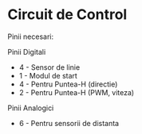 # Circuit de Control

Pinii necesari:

Pinii Digitali
* 4 - Sensor de linie
* 1 - Modul de start
* 4 - Pentru Puntea-H (directie)
* 2 - Pentru Puntea-H (PWM, viteza)

Pinii Analogici
* 6 - Pentru sensorii de distanta
